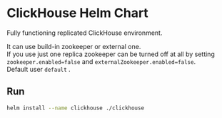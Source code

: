 # ClickHouse Helm Chart  

Fully functioning replicated ClickHouse environment.  
  
It can use build-in zookeeper or external one.  
If you use just one replica zookeeper can be turned off at all by setting `zookeeper.enabled=false` and `externalZookeeper.enabled=false`.    
Default user `default` . 
## Run  

```bash
helm install --name clickhouse ./clickhouse
```
